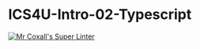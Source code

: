 # ICS4U-Intro-02-Typescript

[![Mr Coxall's Super Linter](https://github.com/dbcalitis/ICS4U-Intro-02-Typescript/workflows/Mr%20Coxall's%20Super%20Linter/badge.svg)](https://github.com/dbcalitis/ICS4U-Intro-02-Typescript/actions/)
